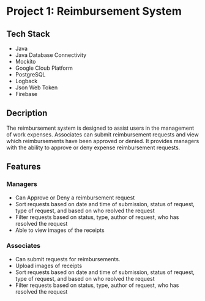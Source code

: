 # Project 1: Reimbursement System

## Tech Stack
- Java
- Java Database Connectivity
- Mockito
- Google Cloub Platform
- PostgreSQL
- Logback
- Json Web Token
- Firebase

## Decription

The reimbursement system is designed to assist users in the management of work expenses.
Associates can submit reimbursement requests and view which reimbursements have been approved or denied.
It provides managers with the ability to approve or deny expense reimbursement requests.  

## Features
### Managers
- Can Approve or Deny a reimbursement request
- Sort requests based on date and time of submission, status of request, type of request, and based on who reolved the request
- Filter requests based on status, type, author of request, who has resolved the request
- Able to view images of the receipts 
### Associates
- Can submit requests for reimbursements.
- Upload images of receipts
- Sort requests based on date and time of submission, status of request, type of request, and based on who reolved the request
- Filter requests based on status, type, author of request, who has resolved the request
